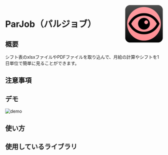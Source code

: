 <img src="masamon/masamon/Assets.xcassets/AppIcon.appiconset/Icon-App-60x60@2x.png" align="right" />

ParJob（パルジョブ）
====

## 概要
シフト表のxlsxファイルやPDFファイルを取り込んで、月給の計算やシフトを1日単位で簡単に見ることができます。  

## 注意事項

## デモ
![demo](https://github.com/kentaiwami/masamon/blob/master/demo.gif)

## 使い方


## 使用しているライブラリ

